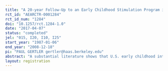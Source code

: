 ```yaml
---
title: "A 20-year Follow-Up to an Early Childhood Stimulation Program in Jamaica"
rct_id: "AEARCTR-0001284"
rct_id_num: "1284"
doi: "10.1257/rct.1284-1.0"
date: "2017-04-07"
status: "completed"
jel: "015, I20, I10, I25"
start_year: "1987-01-06"
end_year: "2008-12-18"
pi: "PAUL GERTLER gertler@haas.berkeley.edu"
abstract: "A substantial literature shows that U.S. early childhood interventions have significant long-term economic benefits. There is little evidence on this question for developing countries. We report substantial effects on the earnings of participants in a randomized intervention conducted from 1987 - 1989 that gave psychosocial stimulation to growth-stunted Jamaican toddlers. The intervention consisted of weekly visits from community health workers over a 2-year period that taught parenting skills and encouraged mothers and children to interact in ways that develop cognitive and socio-emotional skills. The authors re-interviewed 105 out of 129 study participants 20 years later and found that the intervention increased earnings by 25%, enough for them to catch up to the earnings of a non-stunted comparison group identified at baseline (65 out of 84 participants)."
layout: registration
---
```



